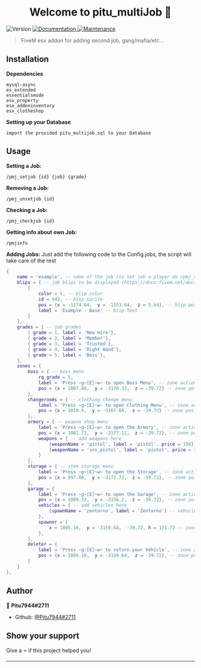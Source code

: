 <h1 align="center">Welcome to pitu_multiJob 👋</h1>
<p>
  <img alt="Version" src="https://img.shields.io/badge/version-1.2.5-blue.svg?cacheSeconds=2592000" />
  <a href="https://github.com/Pitu7944/pitu_multiJob#readme" target="_blank">
    <img alt="Documentation" src="https://img.shields.io/badge/documentation-yes-brightgreen.svg" />
  </a>
  <a href="https://github.com/Pitu7944/pitu_multiJob/graphs/commit-activity" target="_blank">
    <img alt="Maintenance" src="https://img.shields.io/badge/Maintained%3F-yes-green.svg" />
  </a>
</p>

> FiveM esx addon for adding second job, gang/mafia/etc...

## Installation
<b>Dependencies</b>
```
mysql-async
es_extended
essentialsmode
esx_property
esx_addoninventory
esx_clotheshop
```
<b>Setting up your Database</b>
```
import the provided pitu_multijob.sql to your Database
```

## Usage
<b>Setting a Job:</b>
```
/pmj_setjob {id} {job} {grade}
```

<b>Removing a Job:</b>
```
/pmj_unsetjob {id}
```

<b>Checking a Job:</b>
```
/pmj_checkjob {id}
```

<b>Getting info about own Job:</b>
```
/pmjinfo
```

<b>Adding Jobs:</b>
Just add the following code to the Config.jobs, the script will take care of the rest
```lua
{
    name = 'example', -- name of the job (to set job a player do /pmj_setjob {id} {name} {grade}
    blips = { -- job blips to be displayed (https://docs.fivem.net/docs/game-references/blips/)
        {
            color = 5, -- blip color
            id = 442, -- blip sprite
            pos = {x = -1174.64,  y = -1153.64,  z = 5.64}, -- blip position
            label = 'Example - Base' -- blip Text
        }
    },
    grades = { -- job grades
        { grade = 1, label = 'New Hire'},
        { grade = 2, label = 'Member'},
        { grade = 3, label = 'Trusted'},
        { grade = 4, label = 'Right Hand'},
        { grade = 5, label = 'Boss'},
    },
    zones = {
        boss = { -- boss menu
            rq_grade = 5,
            label = 'Press ~g~[E]~w~ to open Boss Menu', -- zone action message
            pos = {x = 1007.88,  y = -3170.32,  z = -39.72} -- zone position ( remember to subtract one from Z coord! )
        },
        changerooms = { -- clothing change menu
            label = 'Press ~g~[E]~w~ to open Clothing Menu', -- zone action message
            pos = {x = 1010.6,  y = -3167.68,  z = -39.72} -- zone position ( remember to subtract one from Z coord! )
        },
        armory = { -- weapon shop menu
            label = 'Press ~g~[E]~w~ to open the Armory', -- zone action message
            pos = {x = 1001.72,  y = -3177.12,  z = -39.72}, -- zone position ( remember to subtract one from Z coord! )
            weapons = { -- add weapons here
                {weaponName = 'pistol', label = 'pistol', price = 150}, -- weaponName is weapon spawnname , label is Label
                {weaponName = 'sns_pistol', label = 'pistol', price = 100} -- weaponName is weapon spawnname , label is Label
            }
        },
        storage = { -- item storage menu
            label = 'Press ~g~[E]~w~ to open the Storage', -- zone action message
            pos = {x = 997.88,  y = -3172.72,  z = -39.72}, -- zone position ( remember to subtract one from Z coord! )
        },
        garage = {
            label = 'Press ~g~[E]~w~ to open the Garage', -- zone action message
            pos = {x = 1009.32,  y = -3156.2,  z = -39.72}, -- zone position ( remember to subtract one from Z coord! )
            vehicles = { -- add vehicles here
                {spawnName = 'zentorno', label = 'Zentorno'} -- vehicle name and label
            },
            spawner = {
                x = 1005.16,  y = -3159.64,  -39.72, h = 171.72 -- zone position ( remember to NOT subtract one from Z coord! )
            },
        },
        deleter = {
            label = 'Press ~g~[E]~w~ to return your Vehicle', -- zone action message
            pos = {x = 1005.16,  y = -3159.64,  z = -39.72}, -- zone position ( remember to subtract one from Z coord! )
        }
    }
},
```

## Author

👤 **Pitu7944#2711**

* Github: [@Pitu7944\#2711](https://github.com/Pitu7944\#2711)

## Show your support

Give a ⭐️ if this project helped you!

***
